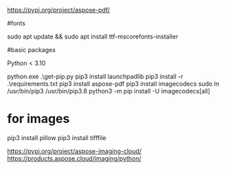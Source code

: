 https://pypi.org/project/aspose-pdf/

#fonts

sudo apt update && sudo apt install ttf-mscorefonts-installer


#basic packages

Python < 3.10

python.exe .\get-pip.py
pip3 install launchpadlib
pip3 install -r .\requirements.txt
pip3 install aspose-pdf
pip3 install imagecodecs
sudo ln /usr/bin/pip3 /usr/bin/pip3.8
python3 -m pip install -U imagecodecs[all]

# for images

pip3 install pillow
pip3 install tifffile

https://pypi.org/project/aspose-imaging-cloud/
https://products.aspose.cloud/imaging/python/


